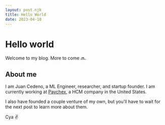 ```yaml
---
layout: post.njk
title: Hello World
date: 2023-04-18
---
```


# Hello world

Welcome to my blog. More to come 🔜.

## About me

I am Juan Cedeno, a ML Engineer, researcher, and startup founder. I am currently working at [Paychex](https://www.paychex.com/), a HCM company in the United States.

I also have founded a couple venture of my own, but you'll have to wait for the next post to learn more about them.


Cya ✌️